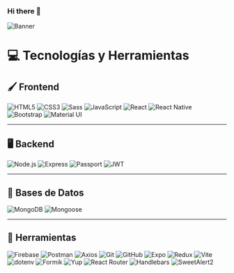 ### Hi there 👋
![Banner](https://res.cloudinary.com/drez01kou/image/upload/v1730420276/verd5wg5vyajnfrvmrvy.png)

# 💻 Tecnologías y Herramientas

## 🖌️ Frontend
![HTML5](https://img.shields.io/badge/HTML5-E34F26?style=for-the-badge&logo=html5&logoColor=white)
![CSS3](https://img.shields.io/badge/CSS3-1572B6?style=for-the-badge&logo=css3&logoColor=white)
![Sass](https://img.shields.io/badge/Sass-CC6699?style=for-the-badge&logo=sass&logoColor=white)
![JavaScript](https://img.shields.io/badge/JavaScript-F7DF1E?style=for-the-badge&logo=javascript&logoColor=black)
![React](https://img.shields.io/badge/REACT-%2361DAFB?style=for-the-badge&logo=react&logoColor=black)
![React Native](https://img.shields.io/badge/React_Native-20232A?style=for-the-badge&logo=react&logoColor=61DAFB)
![Bootstrap](https://img.shields.io/badge/Bootstrap-7952B3?style=for-the-badge&logo=bootstrap&logoColor=white)
![Material UI](https://img.shields.io/badge/Material_UI-0081CB?style=for-the-badge&logo=mui&logoColor=white)

---

## 🖥️ Backend
![Node.js](https://img.shields.io/badge/Node.js-339933?style=for-the-badge&logo=node.js&logoColor=white)
![Express](https://img.shields.io/badge/Express-000000?style=for-the-badge&logo=express&logoColor=white)
![Passport](https://img.shields.io/badge/Passport-34E27A?style=for-the-badge&logo=passport&logoColor=white)
![JWT](https://img.shields.io/badge/JSON_Web_Token-000000?style=for-the-badge&logo=json&logoColor=white)

---

## 📂 Bases de Datos
![MongoDB](https://img.shields.io/badge/MongoDB-47A248?style=for-the-badge&logo=mongodb&logoColor=white)
![Mongoose](https://img.shields.io/badge/MONGOOSE-%23880000?style=for-the-badge&logo=mongoose&logoColor=white)

---

## 🔧 Herramientas
![Firebase](https://img.shields.io/badge/Firebase-FFCA28?style=for-the-badge&logo=firebase&logoColor=black)
![Postman](https://img.shields.io/badge/Postman-FF6C37?style=for-the-badge&logo=postman&logoColor=white)
![Axios](https://img.shields.io/badge/Axios-5A29E4?style=for-the-badge&logo=axios&logoColor=white)
![Git](https://img.shields.io/badge/Git-F05032?style=for-the-badge&logo=git&logoColor=white)
![GitHub](https://img.shields.io/badge/GitHub-181717?style=for-the-badge&logo=github&logoColor=white)
![Expo](https://img.shields.io/badge/Expo-000020?style=for-the-badge&logo=expo&logoColor=white)
![Redux](https://img.shields.io/badge/Redux-764ABC?style=for-the-badge&logo=redux&logoColor=white)
![Vite](https://img.shields.io/badge/Vite-646CFF?style=for-the-badge&logo=vite&logoColor=white)
![dotenv](https://img.shields.io/badge/dotenv-ECD53F?style=for-the-badge&logo=dotenv&logoColor=black)
![Formik](https://img.shields.io/badge/FORMIK-%232563EB?style=for-the-badge&logo=formik&logoColor=white)
![Yup](https://img.shields.io/badge/Yup-5E60CE?style=for-the-badge&logoColor=white)
![React Router](https://img.shields.io/badge/React_Router_DOM-CA4245?style=for-the-badge&logo=react-router&logoColor=white)
![Handlebars](https://img.shields.io/badge/Handlebars-F0772B?style=for-the-badge&logo=handlebarsdotjs&logoColor=white)
![SweetAlert2](https://img.shields.io/badge/SweetAlert2-FF4154?style=for-the-badge&logo=javascript&logoColor=white)




<!--
**LeonardoFleita/LeonardoFleita** is a ✨ _special_ ✨ repository because its `README.md` (this file) appears on your GitHub profile.

Here are some ideas to get you started:

- 🔭 I’m currently working on ...
- 🌱 I’m currently learning ...
- 👯 I’m looking to collaborate on ...
- 🤔 I’m looking for help with ...
- 💬 Ask me about ...
- 📫 How to reach me: ...
- 😄 Pronouns: ...
- ⚡ Fun fact: ...
-->
